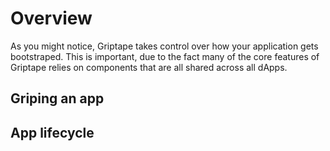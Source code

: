 # Overview

As you might notice, Griptape takes control over how your application gets bootstraped. This is important, due to the
fact many of the core features of Griptape relies on components that are all shared across all dApps.

## Griping an app


## App lifecycle
